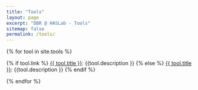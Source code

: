 ```yaml
---
title: "Tools"
layout: page
excerpt: "DBR @ HASLab - Tools"
sitemap: false
permalink: /tools/
---
```


{% for tool in site.tools %}

{% if tool.link %}
[{{ tool.title }}]({{tool.link}}): {{tool.description }}
{% else %}
[{{ tool.title }}]({{tool.url}}): {{tool.description }}
{% endif %}

{% endfor %}
